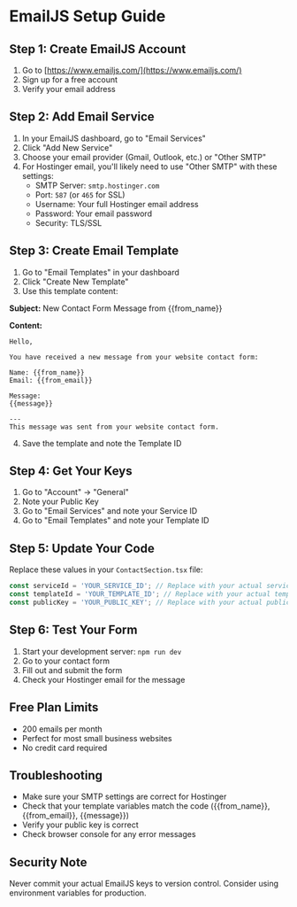# EmailJS Setup Guide

## Step 1: Create EmailJS Account
1. Go to [https://www.emailjs.com/](https://www.emailjs.com/)
2. Sign up for a free account
3. Verify your email address

## Step 2: Add Email Service
1. In your EmailJS dashboard, go to "Email Services"
2. Click "Add New Service"
3. Choose your email provider (Gmail, Outlook, etc.) or "Other SMTP"
4. For Hostinger email, you'll likely need to use "Other SMTP" with these settings:
   - SMTP Server: `smtp.hostinger.com`
   - Port: `587` (or `465` for SSL)
   - Username: Your full Hostinger email address
   - Password: Your email password
   - Security: TLS/SSL

## Step 3: Create Email Template
1. Go to "Email Templates" in your dashboard
2. Click "Create New Template"
3. Use this template content:

**Subject:** New Contact Form Message from {{from_name}}

**Content:**
```
Hello,

You have received a new message from your website contact form:

Name: {{from_name}}
Email: {{from_email}}

Message:
{{message}}

---
This message was sent from your website contact form.
```

4. Save the template and note the Template ID

## Step 4: Get Your Keys
1. Go to "Account" → "General"
2. Note your Public Key
3. Go to "Email Services" and note your Service ID
4. Go to "Email Templates" and note your Template ID

## Step 5: Update Your Code
Replace these values in your `ContactSection.tsx` file:

```typescript
const serviceId = 'YOUR_SERVICE_ID'; // Replace with your actual service ID
const templateId = 'YOUR_TEMPLATE_ID'; // Replace with your actual template ID  
const publicKey = 'YOUR_PUBLIC_KEY'; // Replace with your actual public key
```

## Step 6: Test Your Form
1. Start your development server: `npm run dev`
2. Go to your contact form
3. Fill out and submit the form
4. Check your Hostinger email for the message

## Free Plan Limits
- 200 emails per month
- Perfect for most small business websites
- No credit card required

## Troubleshooting
- Make sure your SMTP settings are correct for Hostinger
- Check that your template variables match the code ({{from_name}}, {{from_email}}, {{message}})
- Verify your public key is correct
- Check browser console for any error messages

## Security Note
Never commit your actual EmailJS keys to version control. Consider using environment variables for production.
